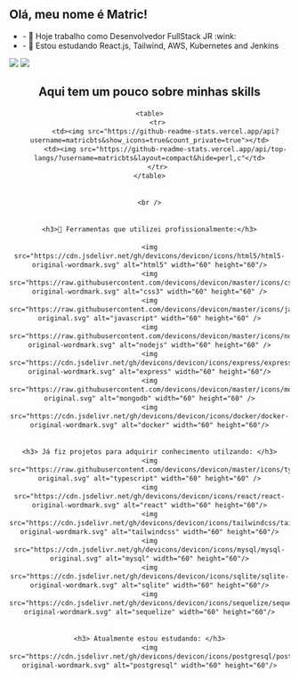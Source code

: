<h2>Olá, meu nome é <bold>Matric</bold>!</h2>
<ul>
    <li>- 🔭 Hoje trabalho como Desenvolvedor FullStack JR :wink:</li>
    <li>- 🌱 Estou estudando React.js, Tailwind, AWS, Kubernetes and Jenkins</li>
</ul>
<img src="https://img.shields.io/badge/Gmail-D14836?style=for-the-badge&logo=gmail&logoColor=white">
<img src="https://img.shields.io/badge/LinkedIn-0077B5?style=for-the-badge&logo=linkedin&logoColor=white"> 

<div align="center">   
    <h2>Aqui tem um pouco sobre minhas skills</h2>

    <table>
        <tr>
            <td><img src="https://github-readme-stats.vercel.app/api?username=matricbts&show_icons=true&count_private=true"></td>
            <td><img src="https://github-readme-stats.vercel.app/api/top-langs/?username=matricbts&layout=compact&hide=perl,c"</td>
        </tr>
    </table>


    <br />


    <h3>🚀 Ferramentas que utilizei profissionalmente:</h3>

    <img src="https://cdn.jsdelivr.net/gh/devicons/devicon/icons/html5/html5-original-wordmark.svg" alt="html5" width="60" height="60"/>
    <img src="https://raw.githubusercontent.com/devicons/devicon/master/icons/css3/css3-original-wordmark.svg" alt="css3" width="60" height="60" />
    <img src="https://raw.githubusercontent.com/devicons/devicon/master/icons/javascript/javascript-original.svg" alt="javascript" width="60" height="60" />
    <img src="https://raw.githubusercontent.com/devicons/devicon/master/icons/nodejs/nodejs-original-wordmark.svg" alt="nodejs" width="60" height="60" />
    <img src="https://cdn.jsdelivr.net/gh/devicons/devicon/icons/express/express-original-wordmark.svg" alt="express" width="60" height="60"/>
    <img src="https://raw.githubusercontent.com/devicons/devicon/master/icons/mongodb/mongodb-original.svg" alt="mongodb" width="60" height="60" />
    <img src="https://cdn.jsdelivr.net/gh/devicons/devicon/icons/docker/docker-original-wordmark.svg" alt="docker" width="60" height="60"/>


    <h3> Já fiz projetos para adquirir conhecimento utilzando: </h3>
    <img src="https://raw.githubusercontent.com/devicons/devicon/master/icons/typescript/typescript-original.svg" alt="typescript" width="60" height="60" />
    <img src="https://cdn.jsdelivr.net/gh/devicons/devicon/icons/react/react-original-wordmark.svg" alt="react" width="60" height="60"/>
    <img src="https://cdn.jsdelivr.net/gh/devicons/devicon/icons/tailwindcss/tailwindcss-original-wordmark.svg" alt="tailwindcss" width="60" height="60"/>
    <img src="https://cdn.jsdelivr.net/gh/devicons/devicon/icons/mysql/mysql-original.svg" alt="mysql" width="60" height="60"/>
    <img src="https://cdn.jsdelivr.net/gh/devicons/devicon/icons/sqlite/sqlite-original-wordmark.svg" alt="sqlite" width="60" height="60"/>
    <img src="https://cdn.jsdelivr.net/gh/devicons/devicon/icons/sequelize/sequelize-original-wordmark.svg" alt="sequelize" width="60" height="60"/>


    <h3> Atualmente estou estudando: </h3>
    <img src="https://cdn.jsdelivr.net/gh/devicons/devicon/icons/postgresql/postgresql-original-wordmark.svg" alt="postgresql" width="60" height="60"/>

   
</div>
<br />
